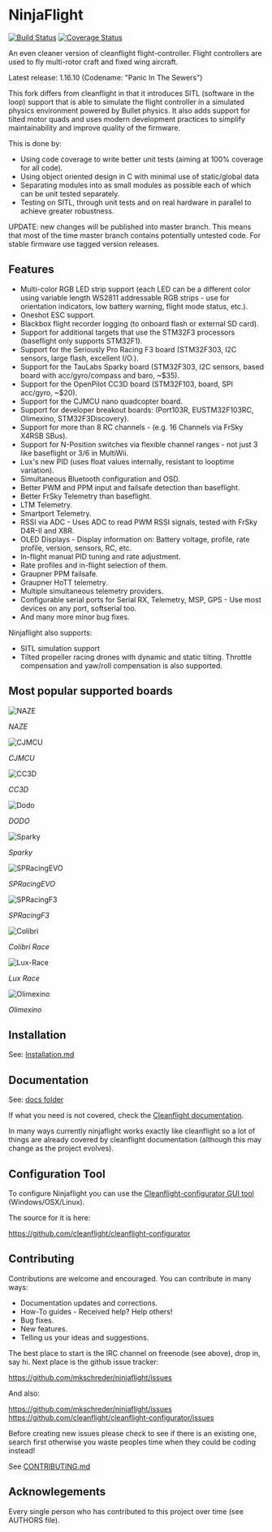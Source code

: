# NinjaFlight

[![Build Status](https://travis-ci.org/mkschreder/ninjaflight.svg?branch=master)](https://travis-ci.org/mkschreder/ninjaflight)
[![Coverage Status](https://coveralls.io/repos/github/mkschreder/ninjaflight/badge.svg?branch=master)](https://coveralls.io/github/mkschreder/ninjaflight?branch=master)

An even cleaner version of cleanflight flight-controller. Flight controllers
are used to fly multi-rotor craft and fixed wing aircraft. 

Latest release: 1.16.10 (Codename: "Panic In The Sewers")

This fork differs from cleanflight in that it introduces SITL (software in the
loop) support that is able to simulate the flight controller in a simulated
physics environment powered by Bullet physics. It also adds support for tilted
motor quads and uses modern development practices to simplify maintainability
and improve quality of the firmware.

This is done by:
- Using code coverage to write better unit tests (aiming at 100% coverage for all code).
- Using object oriented design in C with minimal use of static/global data
- Separating modules into as small modules as possible each of which can be
  unit tested separately.
- Testing on SITL, through unit tests and on real hardware in parallel to
  achieve greater robustness.

UPDATE: new changes will be published into master branch. This means that most
of the time master branch contains potentially untested code. For stable
firmware use tagged version releases.

## Features

- Multi-color RGB LED strip support (each LED can be a different color using
  variable length WS2811 addressable RGB strips - use for orientation
  indicators, low battery warning, flight mode status, etc.).
- Oneshot ESC support.
- Blackbox flight recorder logging (to onboard flash or external SD card).
- Support for additional targets that use the STM32F3 processors (baseflight
  only supports STM32F1).
- Support for the Seriously Pro Racing F3 board (STM32F303, I2C sensors, large
  flash, excellent I/O.).
- Support for the TauLabs Sparky board (STM32F303, I2C sensors, based board
  with acc/gyro/compass and baro, ~$35).
- Support for the OpenPilot CC3D board (STM32F103, board, SPI acc/gyro, ~$20).
- Support for the CJMCU nano quadcopter board.
- Support for developer breakout boards: (Port103R, EUSTM32F103RC, Olimexino,
  STM32F3Discovery).
- Support for more than 8 RC channels - (e.g. 16 Channels via FrSky X4RSB
  SBus).
- Support for N-Position switches via flexible channel ranges - not just 3 like
  baseflight or 3/6 in MultiWii.
- Lux's new PID (uses float values internally, resistant to looptime
  variation).
- Simultaneous Bluetooth configuration and OSD.
- Better PWM and PPM input and failsafe detection than baseflight.
- Better FrSky Telemetry than baseflight.
- LTM Telemetry.
- Smartport Telemetry.
- RSSI via ADC - Uses ADC to read PWM RSSI signals, tested with FrSky D4R-II
  and X8R.
- OLED Displays - Display information on: Battery voltage, profile, rate
  profile, version, sensors, RC, etc.
- In-flight manual PID tuning and rate adjustment.
- Rate profiles and in-flight selection of them.
- Graupner PPM failsafe.
- Graupner HoTT telemetry.
- Multiple simultaneous telemetry providers.
- Configurable serial ports for Serial RX, Telemetry, MSP, GPS - Use most
  devices on any port, softserial too.
- And many more minor bug fixes.

Ninjaflight also supports: 

- SITL simulation support
- Tilted propeller racing drones with dynamic and static tilting. Throttle
  compensation and yaw/roll compensation is also supported. 

## Most popular supported boards

![NAZE](media/board-naze32.jpg)

*NAZE*

![CJMCU](media/board-cjmcu.jpg)

*CJMCU*

![CC3D](media/board-cc3d.jpg)

*CC3D*

![Dodo](media/board-rmdo.jpg)

*DODO*

![Sparky](media/board-sparky.jpg)

*Sparky*

![SPRacingEVO](media/board-sp-racing-evo.jpg)

*SPRacingEVO*

![SPRacingF3](media/board-spracing-f3.jpg)

*SPRacingF3*

![Colibri](media/board-colibri-race.jpg)

*Colibri Race*

![Lux-Race](media/board-lux-race.jpg)

*Lux Race*

![Olimexino](media/board-olimexino.jpg)

*Olimexino*

## Installation

See: [Installation.md](docs/Installation.md)

## Documentation

See: [docs folder](https://github.com/mkschreder/ninjaflight/tree/master/docs)

If what you need is not covered, check the [Cleanflight
documentation](https://github.com/cleanflight/cleanflight/tree/master/docs). 

In many ways currently ninjaflight works exactly like cleanflight so a lot of
things are already covered by cleanflight documentation (although this may
change as the project evolves).  

## Configuration Tool

To configure Ninjaflight you can use the [Cleanflight-configurator GUI tool](https://chrome.google.com/webstore/detail/cleanflight-configurator/enacoimjcgeinfnnnpajinjgmkahmfgb
) (Windows/OSX/Linux). 

The source for it is here:

https://github.com/cleanflight/cleanflight-configurator

## Contributing

Contributions are welcome and encouraged.  You can contribute in many ways:

- Documentation updates and corrections.
- How-To guides - Received help? Help others!
- Bug fixes.
- New features.
- Telling us your ideas and suggestions.

The best place to start is the IRC channel on freenode (see above), drop in, say hi. Next place is the github issue tracker:

https://github.com/mkschreder/ninjaflight/issues

And also: 

https://github.com/mkschreder/ninjaflight/issues
https://github.com/cleanflight/cleanflight-configurator/issues

Before creating new issues please check to see if there is an existing one,
search first otherwise you waste peoples time when they could be coding
instead!

See [CONTRIBUTING.md](CONTRIBUTING.md)

## Acknowlegements

Every single person who has contributed to this project over time (see AUTHORS
file). 


